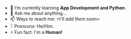 - 🌱 I’m currently learning **App Development and Python**.
- 💬 Ask me about anything...
- 📫 Ways to reach me: *<I'll add them soon>*
- ❔ Pronouns: He/Him.
- ⚡ Fun fact: I'm a **Human!**
